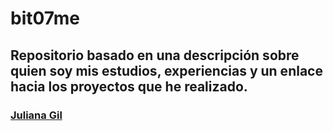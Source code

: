 # bit07me
## Repositorio basado en una descripción sobre quien soy mis estudios, experiencias y un enlace hacia los proyectos que he realizado. 
### [Juliana Gil](https://julianagil.github.io/bit07me/img/yo1.jpg) 
